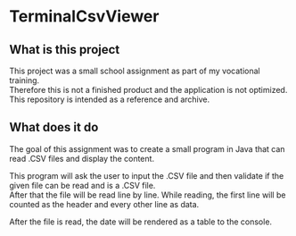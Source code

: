 # TerminalCsvViewer

## What is this project

This project was a small school assignment as part of my vocational training.  
Therefore this is not a finished product and the application is not optimized. This repository is intended as a reference and archive.

## What does it do

The goal of this assignment was to create a small program in Java that can read .CSV files and display the content.

This program will ask the user to input the .CSV file and then validate if the given file can be read and is a .CSV file.  
After that the file will be read line by line. While reading, the first line will be counted as the header and every other line as data.

After the file is read, the date will be rendered as a table to the console.

